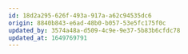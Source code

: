 ```yaml
---
id: 18d2a295-626f-493a-917a-a62c94535dc6
origin: 8840b843-e6ad-48b0-b057-53e5fc175f0c
updated_by: 3574a48a-d509-4c9e-9e37-5b83b6cfdc78
updated_at: 1649769791
---
```

